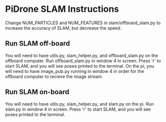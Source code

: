 ﻿# PiDrone SLAM Instructions

Change NUM_PARTICLES and NUM_FEATURES in slam/offboard_slam.py to increase the accuracy of SLAM, but decrease the speed.

## Run SLAM off-board

You will need to have utils.py, slam_helper.py, and offboard_slam.py on the offboard computer. Run offboard_slam.py in window 4 in screen. Press 'r' to start SLAM, and you will see poses printed to the terminal. On the pi, you will need to have image_pub.py running in window 4 in order for the offboard computer to recieve the image stream.

## Run SLAM on-board

You will need to have utils.py, slam_helper.py, and slam.py on the pi. Run slam.py in window 4 in screen. Press 'r' to start SLAM, and you will see poses printed to the terminal.


